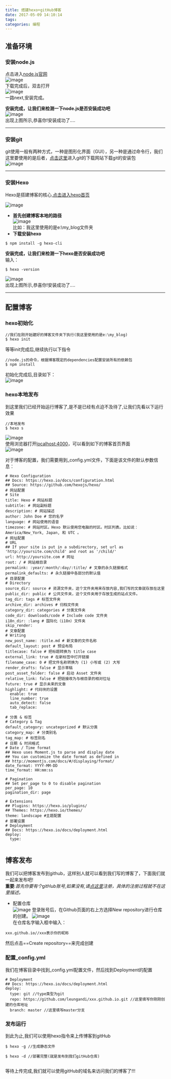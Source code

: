 ```yaml
---
title: 搭建hexo+gitHub博客
date: 2017-05-09 14:10:14
tags:
categories: 编程
---
```


## 准备环境
### 安装node.js
点击进入[node.js官网](https://nodejs.org/en/download/)  
![image](/images/Hexo_blog/nodejs/nodejs官网下载.jpg)  
下载完成后，双击打开  
![image](/images/Hexo_blog/nodejs/nodejs安装.jpg)  
一路next,安装完成。  

 **安装完成，让我们来检测一下node.js是否安装成功吧**   
![image](/images/Hexo_blog/nodejs/nodejs_version.jpg)  
出现上图所示,恭喜你!安装成功了....  

---

### 安装git 
git使用一般有两种方式，一种是图形化界面（GUI），另一种是通过命令行，我们这里要使用的是后者，[点击这里](https://git-scm.com/downloads)进入git的下载网站下载git的安装包  
![image](/images/Hexo_blog/git/index.jpg)

--- 

### 安装Hexo

Hexo是搭建博客的核心,[点击进入hexo首页](https://hexo.io/)

![image](/images/Hexo_blog/hexo/index.jpg)  
- **首先创建博客本地的路径**  
![image](/images/Hexo_blog/hexo/1_newdir.jpg)  
比如：我这里使用的是e:\my_blog文件夹  
- **下载安装hexo**  
```
$ npm install -g hexo-cli

```
**安装完成，让我们来检测一下hexo是否安装成功吧**   
输入：
```
$ hexo -version

```
![image](/images/Hexo_blog/hexo/2_version.jpg)  
出现上图所示,恭喜你!安装成功了....  

---

## 配置博客

### hexo初始化  
```
//我们在刚开始建好的博客文件夹下执行(我这里使用的是e:\my_blog)
$ hexo init

```

等等init完成后,继续执行以下指令  
```
//node.js的命令，根据博客既定的dependencies配置安装所有的依赖包
$ npm install

```

初始化完成后,目录如下：  
![image](/images/Hexo_blog/hexo/4_dir.jpg) 

### hexo本地发布  

到这里我们已经开始运行博客了,是不是已经有点迫不及待了,让我们先看以下运行效果  

```
//本地发布
$ hexo s

```
![image](/images/Hexo_blog/hexo/5_server.jpg)  
使用浏览器打开[localhost:4000](http://localhost:4000)，可以看到如下的博客首页界面  
![image](/images/Hexo_blog/hexo/6_index.jpg)

对于博客的配置，我们需要用到_config.yml文件，下面是该文件的默认参数信息：
```
# Hexo Configuration
## Docs: https://hexo.io/docs/configuration.html
## Source: https://github.com/hexojs/hexo/
# 网站配置
# Site
title: Hexo # 网站标题
subtitle: # 网站副标题
description: # 网站描述
author: John Doe # 您的名字
language: # 网站使用的语音
timezone: # 网站时区。Hexo 默认使用您电脑的时区。时区列表。比如说：America/New_York, Japan, 和 UTC 。
# 网址配置
# URL
## If your site is put in a subdirectory, set url as 'http://yoursite.com/child' and root as '/child/'
url: http://yoursite.com # 网址
root: / # 网站根目录
permalink: :year/:month/:day/:title/ # 文章的永久链接格式
permalink_defaults: # 永久链接中各部分的默认值
# 目录配置
# Directory
source_dir: source # 资源文件夹，这个文件夹用来存放内容,我们写的文章就存放在这里
public_dir: public # 公共文件夹，这个文件夹用于存放生成的站点文件。
tag_dir: tags # 标签文件夹
archive_dir: archives # 归档文件夹
category_dir: categories # 分类文件夹
code_dir: downloads/code # Include code 文件夹
i18n_dir: :lang # 国际化（i18n）文件夹
skip_render:
# 文章配置
# Writing
new_post_name: :title.md # 新文章的文件名称
default_layout: post # 预设布局
titlecase: false # 把标题转换为 title case
external_link: true # 在新标签中打开链接
filename_case: 0 # 把文件名称转换为 (1) 小写或 (2) 大写
render_drafts: false # 显示草稿
post_asset_folder: false # 启动 Asset 文件夹
relative_link: false # 把链接改为与根目录的相对位址
future: true # 显示未来的文章
highlight: # 代码块的设置
  enable: true
  line_number: true
  auto_detect: false
  tab_replace:

# 分类 & 标签
# Category & Tag
default_category: uncategorized # 默认分类
category_map: # 分类别名	
tag_map: # 标签别名
# 日期 & 时间格式
# Date / Time format
## Hexo uses Moment.js to parse and display date
## You can customize the date format as defined in
## http://momentjs.com/docs/#/displaying/format/
date_format: YYYY-MM-DD
time_format: HH:mm:ss

# Pagination
## Set per_page to 0 to disable pagination
per_page: 10
pagination_dir: page

# Extensions
## Plugins: https://hexo.io/plugins/
## Themes: https://hexo.io/themes/
theme: landscape #主题配置
# 部署设置
# Deployment
## Docs: https://hexo.io/docs/deployment.html
deploy:
  type:


```

## 博客发布
我们可以把博客发布到github，这样别人就可以看到我们写的博客了，下面我们就一起来发布吧!  
**重要**:*首先你要有个gitHub账号,如果没有,请[点这里](https://github.com/)注册，具体的注册过程就不在这里描述。*  
- 配置仓库  
![image](/images/Hexo_blog/git/1_index.jpg)
登录账号后，在Github页面的右上方选择New repository进行仓库的创建。
![image](/images/Hexo_blog/git/2_create.jpg)  
在仓库名字输入框中输入：
```
xxx.github.io//xxx表示你的昵称

```
然后点击==Create repository==来完成创建  

### 配置_config.yml  
我们在博客目录中找到_config.yml配置文件，然后找到Deployment的配置
```
# Deployment
## Docs: https://hexo.io/docs/deployment.html
deploy:
  type: git //type类型为git
  repo: https://github.com/leungandi/xxx.github.io.git //这里填写你刚刚创建的仓库地址
  branch: master //这里填写master分支

```

### 发布运行  
到此为止,我们可以使用hexo指令来上传博客到gitHub

```
$ hexo -g //生成静态文件

$ hexo -d //部署完整(就是发布到我们gitHub仓库)
    
```

等待上传完成,我们就可以使用gitHub的域名来访问我们的博客了!!!



